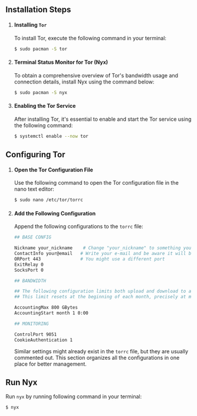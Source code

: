 ## Installation Steps

1. #### Installing `Tor`

    To install Tor, execute the following command in your terminal:

    ```bash    
    $ sudo pacman -S tor
    ```

2. #### Terminal Status Monitor for Tor (Nyx)

    To obtain a comprehensive overview of Tor's bandwidth usage and connection details, install Nyx using the command below:

    ```bash
    $ sudo pacman -S nyx
    ```

3. #### Enabling the Tor Service

    After installing Tor, it's essential to enable and start the Tor service using the following command:

    ```bash
    $ systemctl enable --now tor
    ```

## Configuring Tor

1. #### Open the Tor Configuration File

    Use the following command to open the Tor configuration file in the nano text editor:

    ```bash
    $ sudo nano /etc/tor/torrc
    ```

2. #### Add the Following Configuration

    Append the following configurations to the `torrc` file:

    ```bash
    ## BASE CONFIG

    Nickname your_nickname    # Change "your_nickname" to something you like
    ContactInfo your@email   # Write your e-mail and be aware it will be published
    ORPort 443               # You might use a different port
    ExitRelay 0
    SocksPort 0

    ## BANDWIDTH
    
    ## The following configuration limits both upload and download to a maximum of 800GB per month. 
    ## This limit resets at the beginning of each month, precisely at midnight on the 1st.

    AccountingMax 800 GBytes
    AccountingStart month 1 0:00

    ## MONITORING

    ControlPort 9051
    CookieAuthentication 1
    ```

   Similar settings might already exist in the `torrc` file, but they are usually commented out. This section organizes all the configurations in one place for better management.

## Run Nyx

  Run `nyx` by running following command in your terminal:

  ```bash    
  $ nyx
  ```
